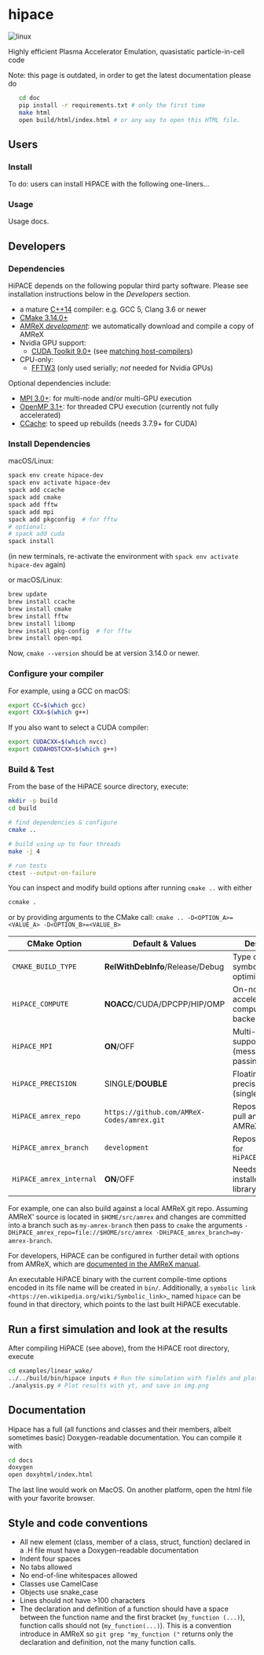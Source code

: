 # hipace

![linux](https://github.com/Hi-PACE/hipace/workflows/linux/badge.svg?branch=development&event=push)
<!-- ![macOS](https://github.com/Hi-PACE/hipace/workflows/macos/badge.svg?branch=development&event=push) -->

Highly efficient Plasma Accelerator Emulation, quasistatic particle-in-cell code

Note: this page is outdated, in order to get the latest documentation please do

```bash
   cd doc
   pip install -r requirements.txt # only the first time
   make html
   open build/html/index.html # or any way to open this HTML file.
```

## Users

### Install

To do: users can install HiPACE with the following one-liners...

### Usage

Usage docs.


## Developers

### Dependencies

HiPACE depends on the following popular third party software.
Please see installation instructions below in the *Developers* section.

- a mature [C++14](https://en.wikipedia.org/wiki/C%2B%2B14) compiler: e.g. GCC 5, Clang 3.6 or newer
- [CMake 3.14.0+](https://cmake.org/)
- [AMReX *development*](https://amrex-codes.github.io): we automatically download and compile a copy of AMReX
- Nvidia GPU support:
  - [CUDA Toolkit 9.0+](https://developer.nvidia.com/cuda-downloads) (see [matching host-compilers](https://gist.github.com/ax3l/9489132))
- CPU-only:
  - [FFTW3](http://www.fftw.org/) (only used serially; *not* needed for Nvidia GPUs)

Optional dependencies include:
- [MPI 3.0+](https://www.mpi-forum.org/docs/): for multi-node and/or multi-GPU execution
- [OpenMP 3.1+](https://www.openmp.org): for threaded CPU execution (currently not fully accelerated)
- [CCache](https://ccache.dev): to speed up rebuilds (needs 3.7.9+ for CUDA)

### Install Dependencies

macOS/Linux:
```bash
spack env create hipace-dev
spack env activate hipace-dev
spack add ccache
spack add cmake
spack add fftw
spack add mpi
spack add pkgconfig  # for fftw
# optional:
# spack add cuda
spack install
```
(in new terminals, re-activate the environment with `spack env activate hipace-dev` again)

or macOS/Linux:
```bash
brew update
brew install ccache
brew install cmake
brew install fftw
brew install libomp
brew install pkg-config  # for fftw
brew install open-mpi
```

Now, `cmake --version` should be at version 3.14.0 or newer.

### Configure your compiler

For example, using a GCC on macOS:
```bash
export CC=$(which gcc)
export CXX=$(which g++)
```

If you also want to select a CUDA compiler:
```bash
export CUDACXX=$(which nvcc)
export CUDAHOSTCXX=$(which g++)
```

### Build & Test

From the base of the HiPACE source directory, execute:
```bash
mkdir -p build
cd build

# find dependencies & configure
cmake ..

# build using up to four threads
make -j 4

# run tests
ctest --output-on-failure
```

You can inspect and modify build options after running `cmake ..` with either
```bash
ccmake .
```

or by providing arguments to the CMake call: `cmake .. -D<OPTION_A>=<VALUE_A> -D<OPTION_B>=<VALUE_B>`

| CMake Option                 | Default & Values                           | Description                                         |
|------------------------------|--------------------------------------------|-----------------------------------------------------|
| `CMAKE_BUILD_TYPE`           | **RelWithDebInfo**/Release/Debug           | Type of build, symbols & optimizations              |
| `HiPACE_COMPUTE`             | **NOACC**/CUDA/DPCPP/HIP/OMP               | On-node, accelerated computing backend              |
| `HiPACE_MPI`                 | **ON**/OFF                                 | Multi-node support (message-passing)                |
| `HiPACE_PRECISION`           | SINGLE/**DOUBLE**                          | Floating point precision (single/double)            |
| `HiPACE_amrex_repo`          | `https://github.com/AMReX-Codes/amrex.git` | Repository URI to pull and build AMReX from         |
| `HiPACE_amrex_branch`        | `development`                              | Repository branch for `HiPACE_amrex_repo`           |
| `HiPACE_amrex_internal`      | **ON**/OFF                                 | Needs a pre-installed AMReX library if set to `OFF` |

For example, one can also build against a local AMReX git repo.
Assuming AMReX' source is located in `$HOME/src/amrex` and changes are committed into a branch such as `my-amrex-branch` then pass to `cmake` the arguments `-DHiPACE_amrex_repo=file://$HOME/src/amrex -DHiPACE_amrex_branch=my-amrex-branch`.

For developers, HiPACE can be configured in further detail with options from AMReX, which are [documented in the AMReX manual](https://amrex-codes.github.io/amrex/docs_html/BuildingAMReX.html#customization-options).

An executable HiPACE binary with the current compile-time options encoded in its file name will be created in ``bin/``.
Additionally, a `symbolic link <https://en.wikipedia.org/wiki/Symbolic_link>`_ named ``hipace`` can be found in that directory, which points to the last built HiPACE executable.


## Run a first simulation and look at the results

After compiling HiPACE (see above), from the HiPACE root directory, execute
```bash
cd examples/linear_wake/
../../build/bin/hipace inputs # Run the simulation with fields and plasma and beam particles
./analysis.py # Plot results with yt, and save in img.png
```

## Documentation

Hipace has a full (all functions and classes and their members, albeit sometimes basic) Doxygen-readable documentation. You can compile it with
```bash
cd docs
doxygen
open doxyhtml/index.html
```
The last line would work on MacOS. On another platform, open the html file with your favorite browser.

## Style and code conventions

- All new element (class, member of a class, struct, function) declared in a .H file must have a Doxygen-readable documentation
- Indent four spaces
- No tabs allowed
- No end-of-line whitespaces allowed
- Classes use CamelCase
- Objects use snake_case
- Lines should not have >100 characters
- The declaration and definition of a function should have a space between the function name and the first bracket (`my_function (...)`), function calls should not (`my_function(...)`).
  This is a convention introduce in AMReX so `git grep "my_function ("` returns only the declaration and definition, not the many function calls.
